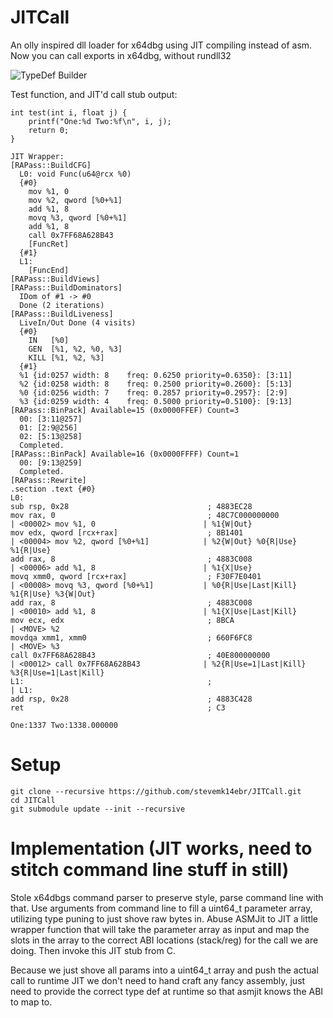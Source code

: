 # JITCall
An olly inspired dll loader for x64dbg using JIT compiling instead of asm. Now you can call exports in x64dbg, without rundll32

![TypeDef Builder](https://i.imgur.com/Q5elpIC.png)

Test function, and JIT'd call stub output:
```
int test(int i, float j) {
	printf("One:%d Two:%f\n", i, j);
	return 0;
}
```

```
JIT Wrapper:
[RAPass::BuildCFG]
  L0: void Func(u64@rcx %0)
  {#0}
    mov %1, 0
    mov %2, qword [%0+%1]
    add %1, 8
    movq %3, qword [%0+%1]
    add %1, 8
    call 0x7FF68A628B43
    [FuncRet]
  {#1}
  L1:
    [FuncEnd]
[RAPass::BuildViews]
[RAPass::BuildDominators]
  IDom of #1 -> #0
  Done (2 iterations)
[RAPass::BuildLiveness]
  LiveIn/Out Done (4 visits)
  {#0}
    IN   [%0]
    GEN  [%1, %2, %0, %3]
    KILL [%1, %2, %3]
  {#1}
  %1 {id:0257 width: 8    freq: 0.6250 priority=0.6350}: [3:11]
  %2 {id:0258 width: 8    freq: 0.2500 priority=0.2600}: [5:13]
  %0 {id:0256 width: 7    freq: 0.2857 priority=0.2957}: [2:9]
  %3 {id:0259 width: 4    freq: 0.5000 priority=0.5100}: [9:13]
[RAPass::BinPack] Available=15 (0x0000FFEF) Count=3
  00: [3:11@257]
  01: [2:9@256]
  02: [5:13@258]
  Completed.
[RAPass::BinPack] Available=16 (0x0000FFFF) Count=1
  00: [9:13@259]
  Completed.
[RAPass::Rewrite]
.section .text {#0}
L0:
sub rsp, 0x28                               ; 4883EC28
mov rax, 0                                  ; 48C7C000000000          | <00002> mov %1, 0                        | %1{W|Out}
mov edx, qword [rcx+rax]                    ; 8B1401                  | <00004> mov %2, qword [%0+%1]            | %2{W|Out} %0{R|Use} %1{R|Use}
add rax, 8                                  ; 4883C008                | <00006> add %1, 8                        | %1{X|Use}
movq xmm0, qword [rcx+rax]                  ; F30F7E0401              | <00008> movq %3, qword [%0+%1]           | %0{R|Use|Last|Kill} %1{R|Use} %3{W|Out}
add rax, 8                                  ; 4883C008                | <00010> add %1, 8                        | %1{X|Use|Last|Kill}
mov ecx, edx                                ; 8BCA                    | <MOVE> %2
movdqa xmm1, xmm0                           ; 660F6FC8                | <MOVE> %3
call 0x7FF68A628B43                         ; 40E800000000            | <00012> call 0x7FF68A628B43              | %2{R|Use=1|Last|Kill} %3{R|Use=1|Last|Kill}
L1:                                         ;                         | L1:
add rsp, 0x28                               ; 4883C428
ret                                         ; C3
 
One:1337 Two:1338.000000
```

# Setup

```
git clone --recursive https://github.com/stevemk14ebr/JITCall.git
cd JITCall
git submodule update --init --recursive
```

# Implementation (JIT works, need to stitch command line stuff in still)
Stole x64dbgs command parser to preserve style, parse command line with that. Use arguments from command line to fill a uint64_t parameter array, utilizing type puning to just shove raw bytes in. Abuse ASMJit to JIT a little wrapper function that will take the parameter array as input and map the slots in the array to the correct ABI locations (stack/reg) for the call we are doing. Then invoke this JIT stub from C.

Because we just shove all params into a uint64_t array and push the actual call to runtime JIT we don't need to hand craft any fancy assembly, just need to provide the correct type def at runtime so that asmjit knows the ABI to map to. 
